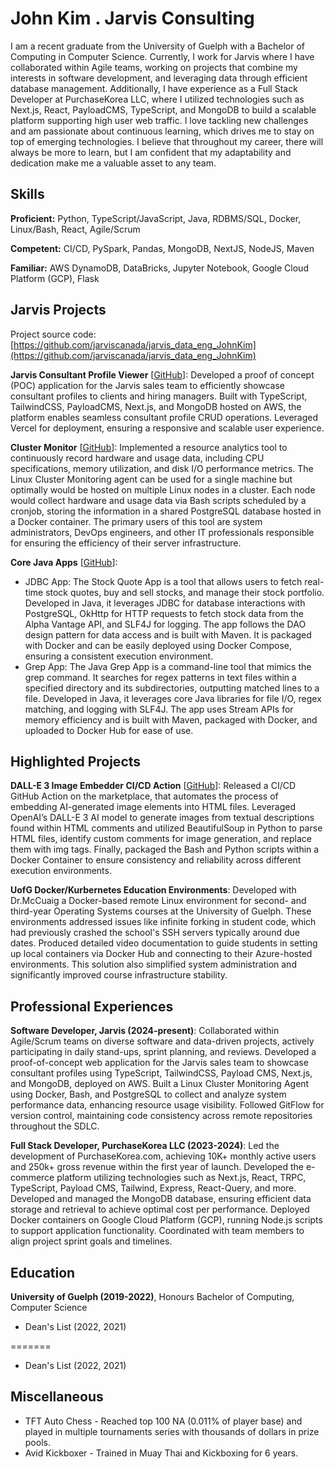 # John Kim . Jarvis Consulting

I am a recent graduate from the University of Guelph with a Bachelor of Computing in Computer Science. Currently, I work for Jarvis where I have collaborated within Agile teams, working on projects that combine my interests in software development, and leveraging data through efficient database management. Additionally, I have experience as a Full Stack Developer at PurchaseKorea LLC, where I utilized technologies such as Next.js, React, PayloadCMS, TypeScript, and MongoDB to build a scalable platform supporting high user web traffic. I love tackling new challenges and am passionate about continuous learning, which drives me to stay on top of emerging technologies. I believe that throughout my career, there will always be more to learn, but I am confident that my adaptability and dedication make me a valuable asset to any team.

## Skills

**Proficient:** Python, TypeScript/JavaScript, Java, RDBMS/SQL, Docker, Linux/Bash, React, Agile/Scrum

**Competent:** CI/CD, PySpark, Pandas, MongoDB, NextJS, NodeJS, Maven

**Familiar:** AWS DynamoDB, DataBricks, Jupyter Notebook, Google Cloud Platform (GCP), Flask

## Jarvis Projects

Project source code: [https://github.com/jarviscanada/jarvis_data_eng_JohnKim](https://github.com/jarviscanada/jarvis_data_eng_JohnKim)


**Jarvis Consultant Profile Viewer** [[GitHub](https://github.com/jarviscanada/jarvis_data_eng_JohnKim/tree/master/python_data_analytics)]: Developed a proof of concept (POC) application for the Jarvis sales team to efficiently showcase consultant profiles to clients and hiring managers. Built with TypeScript, TailwindCSS, PayloadCMS, Next.js, and MongoDB hosted on AWS, the platform enables seamless consultant profile CRUD operations. Leveraged Vercel for deployment, ensuring a responsive and scalable user experience.

**Cluster Monitor** [[GitHub](https://github.com/jarviscanada/jarvis_data_eng_JohnKim/tree/master/linux_sql)]: Implemented a resource analytics tool to continuously record hardware and usage data, including CPU specifications, memory utilization, and disk I/O performance metrics. The Linux Cluster Monitoring agent can be used for a single machine but optimally would be hosted on multiple Linux nodes in a cluster. Each node would collect hardware and usage data via Bash scripts scheduled by a cronjob, storing the information in a shared PostgreSQL database hosted in a Docker container. The primary users of this tool are system administrators, DevOps engineers, and other IT professionals responsible for ensuring the efficiency of their server infrastructure.

**Core Java Apps** [[GitHub](https://github.com/jarviscanada/jarvis_data_eng_JohnKim/tree/master/core_java)]:
      
  - JDBC App: The Stock Quote App is a tool that allows users to fetch real-time stock quotes, buy and sell stocks, and manage their stock portfolio. Developed in Java, it leverages JDBC for database interactions with PostgreSQL, OkHttp for HTTP requests to fetch stock data from the Alpha Vantage API, and SLF4J for logging. The app follows the DAO design pattern for data access and is built with Maven. It is packaged with Docker and can be easily deployed using Docker Compose, ensuring a consistent execution environment.
  - Grep App: The Java Grep App is a command-line tool that mimics the grep command. It searches for regex patterns in text files within a specified directory and its subdirectories, outputting matched lines to a file. Developed in Java, it leverages core Java libraries for file I/O, regex matching, and logging with SLF4J. The app uses Stream APIs for memory efficiency and is built with Maven, packaged with Docker, and uploaded to Docker Hub for ease of use.


## Highlighted Projects
**DALL-E 3 Image Embedder CI/CD Action** [[GitHub](https://github.com/peanutKim/dalle3-html-image-embedder)]: Released a CI/CD GitHub Action on the marketplace, that automates the process of embedding AI-generated image elements into HTML files. Leveraged OpenAI’s DALL-E 3 AI model to generate images from textual descriptions found within HTML comments and utilized BeautifulSoup in Python to parse HTML files, identify custom comments for image generation, and replace them with img tags. Finally, packaged the Bash and Python scripts within a Docker Container to ensure consistency and reliability across different execution environments.

**UofG Docker/Kurbernetes Education Environments**: Developed with Dr.McCuaig a Docker-based remote Linux environment for second- and third-year Operating Systems courses at the University of Guelph. These environments addressed issues like infinite forking in student code, which had previously crashed the school's SSH servers typically around due dates. Produced detailed video documentation to guide students in setting up local containers via Docker Hub and connecting to their Azure-hosted environments. This solution also simplified system administration and significantly improved course infrastructure stability.


## Professional Experiences

**Software Developer, Jarvis (2024-present)**: Collaborated within Agile/Scrum teams on diverse software and data-driven projects, actively participating in daily stand-ups, sprint planning, and reviews. Developed a proof-of-concept web application for the Jarvis sales team to showcase consultant profiles using TypeScript, TailwindCSS, Payload CMS, Next.js, and MongoDB, deployed on AWS. Built a Linux Cluster Monitoring Agent using Docker, Bash, and PostgreSQL to collect and analyze system performance data, enhancing resource usage visibility. Followed GitFlow for version control, maintaining code consistency across remote repositories throughout the SDLC.

**Full Stack Developer, PurchaseKorea LLC (2023-2024)**: Led the development of PurchaseKorea.com, achieving 10K+ monthly active users and 250k+ gross revenue within the first year of launch. Developed the e-commerce platform utilizing technologies such as Next.js, React, TRPC, TypeScript, Payload CMS, Tailwind, Express, React-Query, and more. Developed and managed the MongoDB database, ensuring efficient data storage and retrieval to achieve optimal cost per performance. Deployed Docker containers on Google Cloud Platform (GCP), running Node.js scripts to support application functionality. Coordinated with team members to align project sprint goals and timelines.


## Education
**University of Guelph (2019-2022)**, Honours Bachelor of Computing, Computer Science
- Dean's List (2022, 2021)

=======
- Dean's List (2022, 2021)

## Miscellaneous
- TFT Auto Chess - Reached top 100 NA (0.011% of player base) and played in multiple tournaments series with thousands of dollars in prize pools.
- Avid Kickboxer - Trained in Muay Thai and Kickboxing for 6 years.